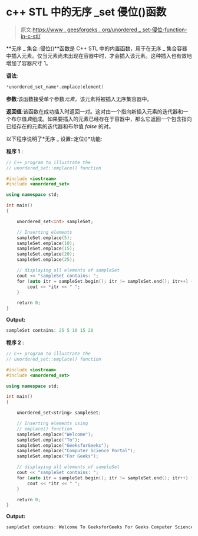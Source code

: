 # c++ STL 中的无序 _set 侵位()函数

> 原文:[https://www . geesforgeks . org/unordered _ set-侵位-function-in-c-stl/](https://www.geeksforgeeks.org/unordered_set-emplace-function-in-c-stl/)

**无序 _ 集合::侵位()**函数是 C++ STL 中的内置函数，用于在无序 _ 集合容器中插入元素。仅当元素尚未出现在容器中时，才会插入该元素。这种插入也有效地增加了容器尺寸 1。

**语法**:

```cpp
*unordered_set_name*.emplace(element)
```

**参数**:该函数接受单个参数*元素*，该元素将被插入无序集容器中。

**返回值**:该函数在成功插入时返回一对。这对由一个指向新插入元素的迭代器和一个布尔值*真*组成。如果要插入的元素已经存在于容器中，那么它返回一个包含指向已经存在的元素的迭代器和布尔值 *false* 的对。

以下程序说明了*无序 _ 设置::定位()*功能:

**程序 1** :

```cpp
// C++ program to illustrate the
// unordered_set::emplace() function

#include <iostream>
#include <unordered_set>

using namespace std;

int main()
{

    unordered_set<int> sampleSet;

    // Inserting elements
    sampleSet.emplace(5);
    sampleSet.emplace(10);
    sampleSet.emplace(15);
    sampleSet.emplace(20);
    sampleSet.emplace(25);

    // displaying all elements of sampleSet
    cout << "sampleSet contains: ";
    for (auto itr = sampleSet.begin(); itr != sampleSet.end(); itr++) {
        cout << *itr << " ";
    }

    return 0;
}
```

**Output:**

```cpp
sampleSet contains: 25 5 10 15 20

```

**程序 2** :

```cpp
// C++ program to illustrate the
// unordered_set::emplate() function

#include <iostream>
#include <unordered_set>

using namespace std;

int main()
{

    unordered_set<string> sampleSet;

    // Inserting elements using
    // emplace() function
    sampleSet.emplace("Welcome");
    sampleSet.emplace("To");
    sampleSet.emplace("GeeksforGeeks");
    sampleSet.emplace("Computer Science Portal");
    sampleSet.emplace("For Geeks");

    // displaying all elements of sampleSet
    cout << "sampleSet contains: ";
    for (auto itr = sampleSet.begin(); itr != sampleSet.end(); itr++) {
        cout << *itr << " ";
    }

    return 0;
}
```

**Output:**

```cpp
sampleSet contains: Welcome To GeeksforGeeks For Geeks Computer Science Portal

```